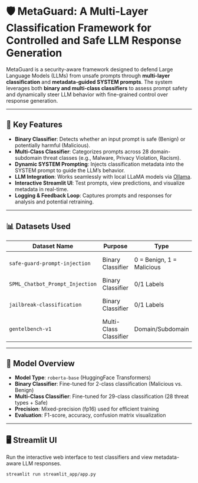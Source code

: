 # 🛡️ MetaGuard: A Multi-Layer Classification Framework for Controlled and Safe LLM Response Generation

MetaGuard is a security-aware framework designed to defend Large Language Models (LLMs) from unsafe prompts through **multi-layer classification** and **metadata-guided SYSTEM prompts**. The system leverages both **binary and multi-class classifiers** to assess prompt safety and dynamically steer LLM behavior with fine-grained control over response generation.

---

## 🚀 Key Features

- **Binary Classifier**: Detects whether an input prompt is safe (Benign) or potentially harmful (Malicious).
- **Multi-Class Classifier**: Categorizes prompts across 28 domain-subdomain threat classes (e.g., Malware, Privacy Violation, Racism).
- **Dynamic SYSTEM Prompting**: Injects classification metadata into the SYSTEM prompt to guide the LLM’s behavior.
- **LLM Integration**: Works seamlessly with local LLaMA models via [Ollama](https://ollama.com/).
- **Interactive Streamlit UI**: Test prompts, view predictions, and visualize metadata in real-time.
- **Logging & Feedback Loop**: Captures prompts and responses for analysis and potential retraining.


---

## 📊 Datasets Used

| Dataset Name                           | Purpose            | Type             | Notes                               |
|----------------------------------------|--------------------|------------------|-------------------------------------|
| `safe-guard-prompt-injection`          | Binary Classifier  | 0 = Benign, 1 = Malicious | Realistic prompt attacks      |
| `SPML_Chatbot_Prompt_Injection`        | Binary Classifier  | 0/1 Labels       | Diverse attack types                |
| `jailbreak-classification`             | Binary Classifier  | 0/1 Labels       | Focused on jailbreak prompts        |
| `gentelbench-v1`                       | Multi-Class Classifier | Domain/Subdomain | 28 Subcategories + Safe            |

---

## 🧠 Model Overview

- **Model Type**: `roberta-base` (HuggingFace Transformers)
- **Binary Classifier**: Fine-tuned for 2-class classification (Malicious vs. Benign)
- **Multi-Class Classifier**: Fine-tuned for 29-class classification (28 threat types + Safe)
- **Precision**: Mixed-precision (fp16) used for efficient training
- **Evaluation**: F1-score, accuracy, confusion matrix visualization

---

## 🖥️ Streamlit UI

Run the interactive web interface to test classifiers and view metadata-aware LLM responses.

```bash
streamlit run streamlit_app/app.py


